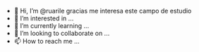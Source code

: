 - 👋 Hi, I’m @ruarile gracias  me interesa este campo de estudio
- 👀 I’m interested in ...
- 🌱 I’m currently learning ...
- 💞️ I’m looking to collaborate on ...
- 📫 How to reach me ...

<!---
ruarile/ruarile is a ✨ special ✨ repository because its `README.md` (this file) appears on your GitHub profile.
You can click the Preview link to take a look at your changes.
--->
